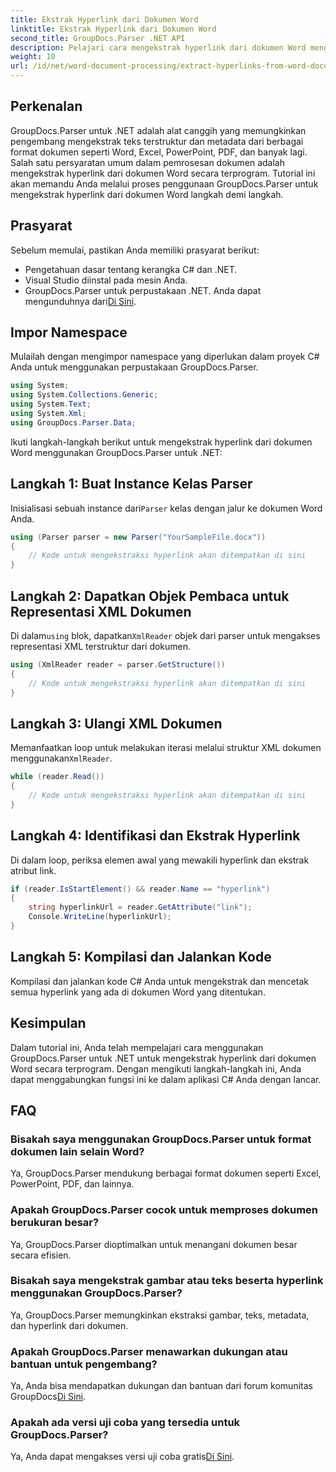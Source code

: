 ```yaml
---
title: Ekstrak Hyperlink dari Dokumen Word
linktitle: Ekstrak Hyperlink dari Dokumen Word
second_title: GroupDocs.Parser .NET API
description: Pelajari cara mengekstrak hyperlink dari dokumen Word menggunakan GroupDocs.Parser untuk .NET. Panduan langkah demi langkah dengan contoh kode.
weight: 10
url: /id/net/word-document-processing/extract-hyperlinks-from-word-document/
---
```

## Perkenalan
GroupDocs.Parser untuk .NET adalah alat canggih yang memungkinkan pengembang mengekstrak teks terstruktur dan metadata dari berbagai format dokumen seperti Word, Excel, PowerPoint, PDF, dan banyak lagi. Salah satu persyaratan umum dalam pemrosesan dokumen adalah mengekstrak hyperlink dari dokumen Word secara terprogram. Tutorial ini akan memandu Anda melalui proses penggunaan GroupDocs.Parser untuk mengekstrak hyperlink dari dokumen Word langkah demi langkah.
## Prasyarat
Sebelum memulai, pastikan Anda memiliki prasyarat berikut:
- Pengetahuan dasar tentang kerangka C# dan .NET.
- Visual Studio diinstal pada mesin Anda.
-  GroupDocs.Parser untuk perpustakaan .NET. Anda dapat mengunduhnya dari[Di Sini](https://releases.groupdocs.com/parser/net/).
## Impor Namespace
Mulailah dengan mengimpor namespace yang diperlukan dalam proyek C# Anda untuk menggunakan perpustakaan GroupDocs.Parser.
```csharp
using System;
using System.Collections.Generic;
using System.Text;
using System.Xml;
using GroupDocs.Parser.Data;
```
Ikuti langkah-langkah berikut untuk mengekstrak hyperlink dari dokumen Word menggunakan GroupDocs.Parser untuk .NET:
## Langkah 1: Buat Instance Kelas Parser
 Inisialisasi sebuah instance dari`Parser` kelas dengan jalur ke dokumen Word Anda.
```csharp
using (Parser parser = new Parser("YourSampleFile.docx"))
{
    // Kode untuk mengekstraksi hyperlink akan ditempatkan di sini
}
```
## Langkah 2: Dapatkan Objek Pembaca untuk Representasi XML Dokumen
 Di dalam`using` blok, dapatkan`XmlReader` objek dari parser untuk mengakses representasi XML terstruktur dari dokumen.
```csharp
using (XmlReader reader = parser.GetStructure())
{
    // Kode untuk mengekstraksi hyperlink akan ditempatkan di sini
}
```
## Langkah 3: Ulangi XML Dokumen
Memanfaatkan loop untuk melakukan iterasi melalui struktur XML dokumen menggunakan`XmlReader`.
```csharp
while (reader.Read())
{
    // Kode untuk mengekstraksi hyperlink akan ditempatkan di sini
}
```
## Langkah 4: Identifikasi dan Ekstrak Hyperlink
Di dalam loop, periksa elemen awal yang mewakili hyperlink dan ekstrak atribut link.
```csharp
if (reader.IsStartElement() && reader.Name == "hyperlink")
{
    string hyperlinkUrl = reader.GetAttribute("link");
    Console.WriteLine(hyperlinkUrl);
}
```
## Langkah 5: Kompilasi dan Jalankan Kode
Kompilasi dan jalankan kode C# Anda untuk mengekstrak dan mencetak semua hyperlink yang ada di dokumen Word yang ditentukan.
## Kesimpulan
Dalam tutorial ini, Anda telah mempelajari cara menggunakan GroupDocs.Parser untuk .NET untuk mengekstrak hyperlink dari dokumen Word secara terprogram. Dengan mengikuti langkah-langkah ini, Anda dapat menggabungkan fungsi ini ke dalam aplikasi C# Anda dengan lancar.

## FAQ
### Bisakah saya menggunakan GroupDocs.Parser untuk format dokumen lain selain Word?
Ya, GroupDocs.Parser mendukung berbagai format dokumen seperti Excel, PowerPoint, PDF, dan lainnya.
### Apakah GroupDocs.Parser cocok untuk memproses dokumen berukuran besar?
Ya, GroupDocs.Parser dioptimalkan untuk menangani dokumen besar secara efisien.
### Bisakah saya mengekstrak gambar atau teks beserta hyperlink menggunakan GroupDocs.Parser?
Ya, GroupDocs.Parser memungkinkan ekstraksi gambar, teks, metadata, dan hyperlink dari dokumen.
### Apakah GroupDocs.Parser menawarkan dukungan atau bantuan untuk pengembang?
 Ya, Anda bisa mendapatkan dukungan dan bantuan dari forum komunitas GroupDocs[Di Sini](https://forum.groupdocs.com/c/parser/17).
### Apakah ada versi uji coba yang tersedia untuk GroupDocs.Parser?
 Ya, Anda dapat mengakses versi uji coba gratis[Di Sini](https://releases.groupdocs.com/).